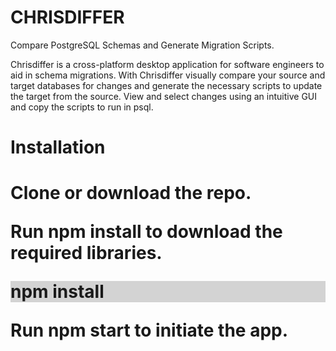 # CHRISDIFFER
Compare PostgreSQL Schemas and Generate Migration Scripts.

Chrisdiffer is a cross-platform desktop application for software engineers to aid in schema migrations. With Chrisdiffer visually compare your source and target databases for changes and generate the necessary scripts to update the target from the source. View and select changes using an intuitive GUI and copy the scripts to run in psql.

<h1>Installation<h1>
Clone or download the repo.

Run npm install to download the required libraries.

<div style="background-color:lightgrey">npm install</div>

Run npm start to initiate the app.
